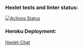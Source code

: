 ### Hexlet tests and linter status:

[![Actions Status](https://github.com/arf1e/frontend-project-lvl4/workflows/hexlet-check/badge.svg)](https://github.com/arf1e/frontend-project-lvl4/actions)

### Heroku Deployment:

[Hexlet-Chat](https://guarded-thicket-81163.herokuapp.com/)
